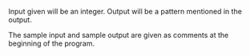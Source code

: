 Input given will be an integer.
Output will be a pattern mentioned in the output.

The sample input and sample output are given as comments at the beginning of the program.
